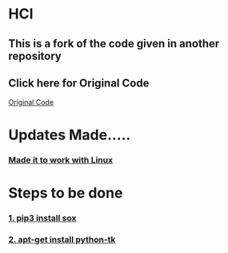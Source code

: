 # HCI

## This is a fork of the code given in another repository

## Click here for Original Code
[<a href="https://github.com/JarunMadhesh/hand_gesture_recognition">Original Code</a>]()


# Updates Made.....
[<h3>Made it to work with Linux</h3>]()

# Steps to be done
[<h3>1. pip3 install sox</h3>]()
[<h3>2. apt-get install python-tk</h3>]()
